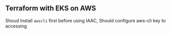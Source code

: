 ## Terraform with EKS on AWS

Shoud Install `awscli` first
before using IAAC, Should configure aws-cli key to accessing
